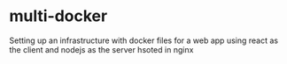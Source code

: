 # multi-docker

Setting up an infrastructure with docker files for a web app using react as the client and nodejs as the server hsoted in nginx
